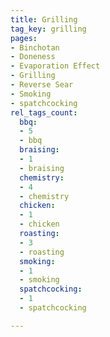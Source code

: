 ```yaml
---
title: Grilling
tag_key: grilling
pages:
- Binchotan
- Doneness
- Evaporation Effect
- Grilling
- Reverse Sear
- Smoking
- spatchcocking
rel_tags_count:
  bbq:
  - 5
  - bbq
  braising:
  - 1
  - braising
  chemistry:
  - 4
  - chemistry
  chicken:
  - 1
  - chicken
  roasting:
  - 3
  - roasting
  smoking:
  - 1
  - smoking
  spatchcocking:
  - 1
  - spatchcocking

---
```

